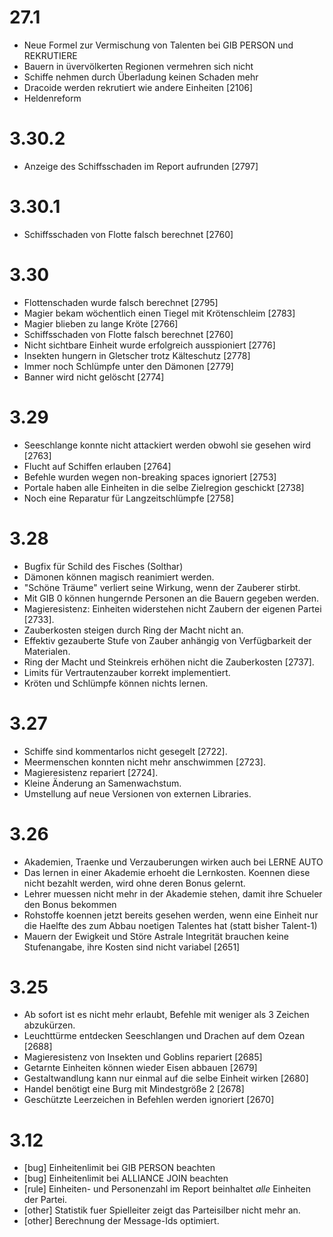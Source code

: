 # 27.1
 
  - Neue Formel zur Vermischung von Talenten bei GIB PERSON und REKRUTIERE
  - Bauern in üvervölkerten Regionen vermehren sich nicht
  - Schiffe nehmen durch Überladung keinen Schaden mehr
  - Dracoide werden rekrutiert wie andere Einheiten [2106]
  - Heldenreform

# 3.30.2
  - Anzeige des Schiffsschaden im Report aufrunden [2797]

# 3.30.1
  - Schiffsschaden von Flotte falsch berechnet [2760]

# 3.30
  - Flottenschaden wurde falsch berechnet [2795]
  - Magier bekam wöchentlich einen Tiegel mit Krötenschleim [2783]
  - Magier blieben zu lange Kröte [2766]
  - Schiffsschaden von Flotte falsch berechnet [2760]
  - Nicht sichtbare Einheit wurde erfolgreich ausspioniert [2776]
  - Insekten hungern in Gletscher trotz Kälteschutz [2778]
  - Immer noch Schlümpfe unter den Dämonen [2779]
  - Banner wird nicht gelöscht [2774]

# 3.29

  - Seeschlange konnte nicht attackiert werden obwohl sie gesehen wird [2763]
  - Flucht auf Schiffen erlauben [2764]
  - Befehle wurden wegen non-breaking spaces ignoriert [2753]
  - Portale haben alle Einheiten in die selbe Zielregion geschickt [2738]
  - Noch eine Reparatur für Langzeitschlümpfe [2758]
 
# 3.28

  - Bugfix für Schild des Fisches (Solthar)
  - Dämonen können magisch reanimiert werden.
  - "Schöne Träume" verliert seine Wirkung, wenn der Zauberer stirbt.
  - Mit GIB 0 können hungernde Personen an die Bauern gegeben werden.
  - Magieresistenz: Einheiten widerstehen nicht Zaubern der eigenen Partei [2733].
  - Zauberkosten steigen durch Ring der Macht nicht an.
  - Effektiv gezauberte Stufe von Zauber anhängig von Verfügbarkeit der Materialen.
  - Ring der Macht und Steinkreis erhöhen nicht die Zauberkosten [2737].
  - Limits für Vertrautenzauber korrekt implementiert.
  - Kröten und Schlümpfe können nichts lernen.

# 3.27

  - Schiffe sind kommentarlos nicht gesegelt [2722].
  - Meermenschen konnten nicht mehr anschwimmen [2723].
  - Magieresistenz repariert [2724].
  - Kleine Änderung an Samenwachstum.
  - Umstellung auf neue Versionen von externen Libraries.

# 3.26

  - Akademien, Traenke und Verzauberungen wirken auch bei LERNE AUTO
  - Das lernen in einer Akademie erhoeht die Lernkosten. Koennen diese
  nicht bezahlt werden, wird ohne deren Bonus gelernt.
  - Lehrer muessen nicht mehr in der Akademie stehen, damit ihre Schueler
  den Bonus bekommen
  - Rohstoffe koennen jetzt bereits gesehen werden, wenn eine Einheit nur
  die Haelfte des zum Abbau noetigen Talentes hat (statt bisher
  Talent-1)
  - Mauern der Ewigkeit und Störe Astrale Integrität brauchen keine
  Stufenangabe, ihre Kosten sind nicht variabel [2651]

# 3.25

  - Ab sofort ist es nicht mehr erlaubt, Befehle mit weniger als 3 
  Zeichen abzukürzen.
  - Leuchttürme entdecken Seeschlangen und Drachen auf dem Ozean [2688]
  - Magieresistenz von Insekten und Goblins repariert [2685]
  - Getarnte Einheiten können wieder Eisen abbauen [2679]
  - Gestaltwandlung kann nur einmal auf die selbe Einheit wirken [2680] 
  - Handel benötigt eine Burg mit Mindestgröße 2 [2678]
  - Geschützte Leerzeichen in Befehlen werden ignoriert [2670]

# 3.12

- [bug] Einheitenlimit bei GIB PERSON beachten
- [bug] Einheitenlimit bei ALLIANCE JOIN beachten
- [rule] Einheiten- und Personenzahl im Report beinhaltet *alle* Einheiten der Partei.
- [other] Statistik fuer Spielleiter zeigt das Parteisilber nicht mehr an.
- [other] Berechnung der Message-Ids optimiert.


